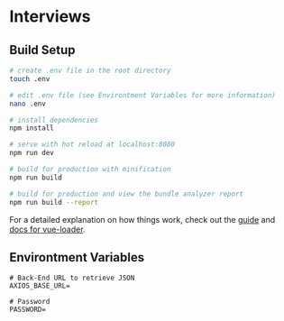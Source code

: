 # Interviews

## Build Setup

``` bash
# create .env file in the root directory
touch .env

# edit .env file (see Environtment Variables for more information)
nano .env

# install dependencies
npm install

# serve with hot reload at localhost:8080
npm run dev

# build for production with minification
npm run build

# build for production and view the bundle analyzer report
npm run build --report
```

For a detailed explanation on how things work, check out the [guide](http://vuejs-templates.github.io/webpack/) and [docs for vue-loader](http://vuejs.github.io/vue-loader).

## Environtment Variables
```
# Back-End URL to retrieve JSON
AXIOS_BASE_URL=

# Password
PASSWORD=
```

